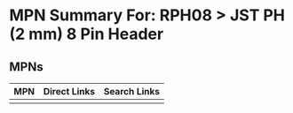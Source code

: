 



# MPN Summary For: RPH08 > JST PH (2 mm) 8 Pin Header

## MPNs
  

|MPN|Direct Links|Search Links|
| :--- | :--- | :--- |
||||
